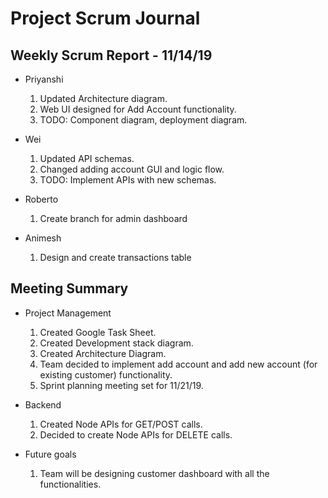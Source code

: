 # Project Scrum Journal

## Weekly Scrum Report - 11/14/19

* Priyanshi
  1. Updated Architecture diagram.
  2. Web UI designed for Add Account functionality.
  3. TODO: Component diagram, deployment diagram. 
  

* Wei
  1. Updated API schemas.
  2. Changed adding account GUI and logic flow.
  3. TODO: Implement APIs with new schemas.

* Roberto
  1. Create branch for admin dashboard 

* Animesh
  1. Design and create transactions table

## Meeting Summary

* Project Management
  1. Created Google Task Sheet.
  2. Created Development stack diagram.
  3. Created Architecture Diagram.
  4. Team decided to implement add account and add new account (for existing customer) functionality. 
  5. Sprint planning meeting set for 11/21/19.
* Backend
  1. Created Node APIs for GET/POST calls.
  2. Decided to create Node APIs for DELETE calls.
  
* Future goals
  1. Team will be designing customer dashboard with all the functionalities.
